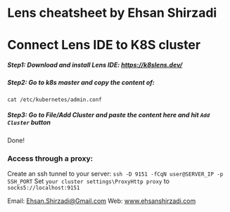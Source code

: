 # Lens cheatsheet by Ehsan Shirzadi

# Connect Lens IDE to K8S cluster
##### Step1: Download and install Lens IDE: https://k8slens.dev/
##### Step2: Go to k8s master and copy the content of:
```
cat /etc/kubernetes/admin.conf
```
##### Step3: Go to File/Add Cluster and paste the content here and hit `Add Cluster` button
Done!

### Access through a proxy:
Create an ssh tunnel to your server:
`ssh -D 9151 -fCqN user@SERVER_IP -p SSH_PORT` 
Set `your cluster settings\ProxyHttp proxy` to `socks5://localhost:9151`
 

Email: Ehsan.Shirzadi@Gmail.com
Web: www.ehsanshirzadi.com
